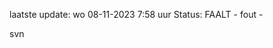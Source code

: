 laatste update: 
wo 08-11-2023  7:58   uur 
Status: FAALT - fout - 
<div class="service R">svn</div>